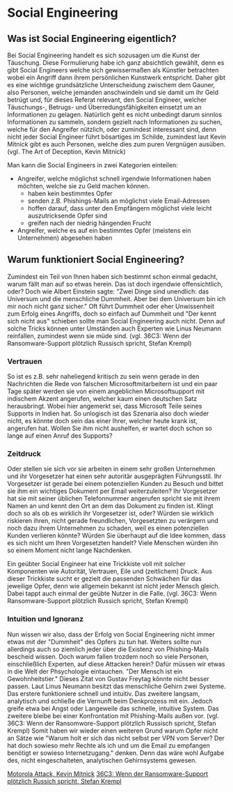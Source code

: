 # Social Engineering

## Was ist Social Engineering eigentlich?
Bei Social Engineering handelt es sich sozusagen um die Kunst der Täuschung. Diese Formulierung habe ich ganz absichtlich gewählt, denn es gibt Social Engineers welche sich gewissermaßen als Künstler betrachten wobei ein Angriff dann ihrem persönlichen Kunstwerk entspricht.
Daher gibt es eine wichtige grundsätzliche Unterscheidung zwischem dem Gauner, also Personen, welche jemanden anschwindeln und sie damit um ihr Geld betrügt und, für dieses Referat relevant, den Social Engineer, welcher Täuschungs-, Betrugs- und Überredungsfähigkeiten einsetzt um an Informationen zu gelagen. Natürlich geht es nicht unbedingt darum sinnlos Informationen zu sammeln, sondern gezielt nach Informationen zu suchen, welche für den Angreifer nützlich, oder zumindest interessant sind, denn nicht jeder Social Engineer führt bösartiges im Schilde, zumindest laut Kevin Mitnick gibt es auch Personen, welche dies zum puren Vergnügen ausüben. (vgl. The Art of Deception, Kevin Mitnick)

Man kann die Social Engineers in zwei Kategorien einteilen:
- Angreifer, welche möglichst schnell irgendwie Informationen haben möchten, welche sie zu Geld machen können.
    - haben kein bestimmtes Opfer
    - senden z.B. Phishings-Mails an möglichst viele Email-Adressen
    - hoffen darauf, dass unter den Empfängern möglichst viele leicht auszutricksende Opfer sind
    - greifen nach der niedrig hängenden Frucht
- Angreifer, welche es auf ein bestimmtes Opfer (meistens ein Unternehmen) abgesehen haben

## Warum funktioniert Social Engineering?
Zumindest ein Teil von Ihnen haben sich bestimmt schon einmal gedacht, warum fällt man auf so etwas herein. Das ist doch irgendwie offensichtlich, oder?
Doch wie Albert Einstein sagte:
"Zwei Dinge sind unendlich: das Universum und die menschliche Dummheit. Aber bei dem Universum bin ich mir noch nicht ganz sicher."
Oft führt Dummheit oder eher Unwissenheit zum Erfolg eines Angriffs, doch so einfach auf Dummheit und "Der kennt sich nicht aus" schieben sollte man Social Engineering auch nicht. Denn auf solche Tricks können unter Umständen auch Experten wie Linus Neumann reinfallen, zumindest wenn sie müde sind. (vgl. 36C3: Wenn der Ransomware-Support plötzlich Russisch spricht, Stefan Krempl)

### Vertrauen
So ist es z.B. sehr naheliegend kritisch zu sein wenn gerade in den Nachrichten die Rede von falschen Microsoftmitarbeitern ist und ein paar Tage später werden sie von einem angeblichen Microsoftsupport mit indischem Akzent angerufen, welcher kaum einen deutschen Satz herausbringt. Wobei hier angemerkt sei, dass Microsoft Teile seines Supports in Indien hat. So unlogisch ist das Szenaria also doch wieder nicht, es könnte doch sein das einer Ihrer, welcher heute krank ist, angerufen hat. Wollen Sie ihm nicht aushelfen, er wartet doch schon so lange auf einen Anruf des Supports?

### Zeitdruck
Oder stellen sie sich vor sie arbeiten in einem sehr großen Unternehmen und ihr Vorgesetzer hat einen sehr autoritär ausgeprägten Führungsstil. Ihr Vorgesetzer ist gerade bei einem potenziellen Kunden zu Besuch und bittet sie ihm ein wichtiges Dokument per Email weiterzuleiten? 
Ihr Vorgesetzer hat sie mit seiner üblichen Telefonnummer angerufen spricht sie mit ihrem Namen an und kennt den Ort an dem das Dokument zu finden ist. Klingt doch so als ob es wirklich ihr Vorgesetzer ist, oder?
Würden sie wirklich riskieren ihren, nicht gerade freundlichen, Vorgesetzten zu verärgern und noch dazu ihrem Unternehmen zu schaden, weil es einen potenziellen Kunden verlieren könnte? Würden Sie überhaupt auf die Idee kommen, dass es sich nicht um Ihren Vorgesetzten handelt?
Viele Menschen würden ihn so einem Moment nicht lange Nachdenken.

Ein geübter Social Engineer hat eine Trickkiste voll mit solcher Komponenten wie Autorität, Vertrauen, Eile und (zeitlichem) Druck.
Aus dieser Trickkiste sucht er gezielt die passenden Schwächen für das jeweilige Opfer, denn wie allgemein bekannt ist nicht jeder Mensch gleich.
Dabei tappt auch einmal der geübte Nutzer in die Falle. (vgl. 36C3: Wenn Ransomware-Support plötzlich Russich spricht, Stefan Krempl)

### Intuition und Ignoranz
Nun wissen wir also, dass der Erfolg von Social Engineering nicht immer etwas mit der "Dummheit" des Opfers zu tun hat.
Weiters sollte nun allerdings auch so ziemlich jeder über die Existenz von Phishing-Mails bescheid wissen. Doch warum fallen trozdem noch so viele Personen, einschließlich Experten, auf diese Attacken herein?
Dafür müssen wir etwas in die Welt der Phsychologie eintauchen. "Der Mensch ist ein Gewohnheitstier." Dieses Zitat von Gustav Freytag könnte nicht besser passen.
Laut Linus Neumann besitzt das menschliche Gehirn zwei Systeme. Das erstere funktioniere schnell und intuitiv. Das zweitere langsam, analytisch und schließe die Vernunft beim Denkprozess mit ein.
Jedoch greife etwa bei Angst oder Langeweile das schnelle, intuitive System. Das zweitere bleibe bei einer Konfrontation mit Phishing-Mails außen vor. (vgl. 36C3: Wenn der Ransomwore-Support plötzlich Russisch spricht, Stefan Krempl)
Somit haben wir wieder einen weiteren Grund warum Opfer nicht an Sätze wie "Warum holt er sich das nicht selbst per VPN vom Server? Der hat doch sowieso mehr Rechte als ich und um die Email zu empfangen benötigt er sowieso Internetzugang." denken. Denn das wäre wohl Aufgabe des, nicht eingeschalteten, analytischen Gehirnsystems gewesen.

[Motorola Attack, Kevin Mitnick](https://www.youtube.com/watch?v=UBaVek2oTtc)
[36C3: Wenn der Ransomware-Support plötzlich Russich spricht, Stefan Krempl](https://www.heise.de/newsticker/meldung/36C3-Wenn-der-Ransomware-Support-ploetzlich-Russisch-spricht-4624765.html)